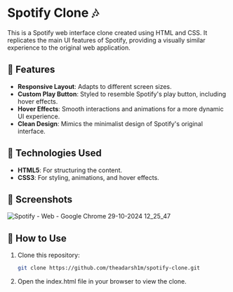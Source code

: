 # Spotify Clone 🎶

This is a Spotify web interface clone created using HTML and CSS. It replicates the main UI features of Spotify, providing a visually similar experience to the original web application.

## 🌟 Features

- **Responsive Layout**: Adapts to different screen sizes.
- **Custom Play Button**: Styled to resemble Spotify's play button, including hover effects.
- **Hover Effects**: Smooth interactions and animations for a more dynamic UI experience.
- **Clean Design**: Mimics the minimalist design of Spotify's original interface.

## 🚀 Technologies Used

- **HTML5**: For structuring the content.
- **CSS3**: For styling, animations, and hover effects.

## 📸 Screenshots
![Spotify - Web - Google Chrome 29-10-2024 12_25_47](https://github.com/user-attachments/assets/e751aadf-0ea1-45ad-85f6-2a41d12fd445)

## 📂 How to Use

1. Clone this repository:

   ```bash
   git clone https://github.com/theadarsh1m/spotify-clone.git

2. Open the index.html file in your browser to view the clone.

